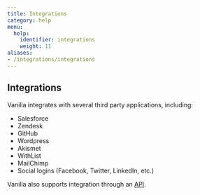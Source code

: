 ```yaml
---
title: Integrations
category: help
menu:
  help:
    identifier: integrations
    weight: 11
aliases:
- /integrations/integrations
---
```


## Integrations

Vanilla integrates with several third party applications, including:

* Salesforce
* Zendesk
* GitHub 
* Wordpress 
* Akismet 
* WithList 
* MailChimp 
* Social logins (Facebook, Twitter, LinkedIn, etc.) 

Vanilla also supports integration through an [API](../api). 

